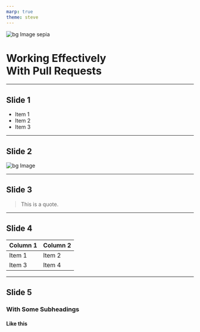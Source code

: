 ```yaml
---
marp: true
theme: steve
---
```


<style>
.slide {
  font-family: 'Times New Roman', serif !important;
}
</style>

![bg Image sepia](https://picsum.photos/400/300)

# Working Effectively<br/>With Pull Requests

---

## Slide 1

- Item 1
- Item 2
- Item 3

<!-- HTML comment will recognize as presenter notes. -->

<!-- these are definitely notes!!! -->
<!-- are these notes 2? -->
<!-- is this a
really

really

long

note? -->

---

## Slide 2

![bg Image](https://picsum.photos/800/600)

---

## Slide 3

> This is a quote.

---

## Slide 4

| Column 1 | Column 2 |
| -------- | -------- |
| Item 1   | Item 2   |
| Item 3   | Item 4   |

---

## Slide 5

### With Some Subheadings

#### Like this

